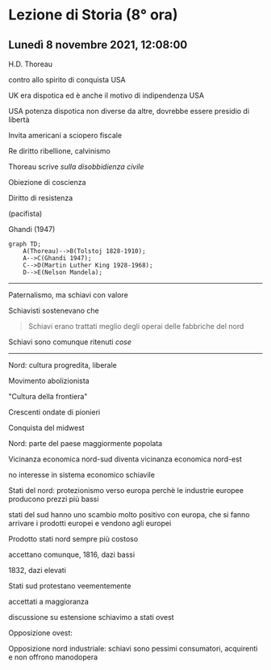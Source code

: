# Lezione di Storia (8° ora)
## Lunedì 8 novembre 2021, 12:08:00

H.D. Thoreau

contro allo spirito di conquista USA


UK era dispotica ed è anche il motivo di indipendenza USA

USA potenza dispotica non diverse da altre, dovrebbe essere presidio di libertà

Invita americani a sciopero fiscale

Re diritto ribellione, calvinismo

Thoreau scrive _sulla disobbidienza civile_

Obiezione di coscienza

Diritto di resistenza

(pacifista)

Ghandi (1947)

```mermaid
graph TD;
    A(Thoreau)-->B(Tolstoj 1828-1910);
    A-->C(Ghandi 1947);
    C-->D(Martin Luther King 1928-1968);
    D-->E(Nelson Mandela);
```


---

Paternalismo, ma schiavi con valore 


Schiavisti sostenevano che 

> Schiavi erano trattati meglio degli operai delle fabbriche del nord

Schiavi sono comunque ritenuti _cose_

---

Nord: cultura progredita, liberale

Movimento abolizionista


"Cultura della frontiera"

Crescenti ondate di pionieri

Conquista del midwest

Nord: parte del paese maggiormente popolata

Vicinanza economica nord-sud diventa vicinanza economica nord-est

no interesse in sistema economico schiavile

Stati del nord: protezionismo verso europa perchè le industrie europee producono prezzi più bassi


stati del sud hanno uno scambio molto positivo con europa, che si fanno  arrivare i prodotti europei e vendono agli europei

Prodotto stati nord sempre più costoso

accettano comunque, 1816, dazi bassi

1832, dazi elevati


Stati sud protestano veementemente


accettati a maggioranza



discussione su estensione schiavimo a stati ovest

Opposizione ovest:

Opposizione nord industriale: schiavi sono pessimi consumatori, acquirenti e non offrono manodopera
<!--stackedit_data:
eyJoaXN0b3J5IjpbLTIxMzM0NTgwMiwxNDkzNzIxNTc0LDE0Nz
IwNjExNjJdfQ==
-->